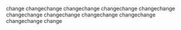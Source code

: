change
changechange
changechange
changechange
changechange
changechange
changechange
changechange
changechange
changechange
change